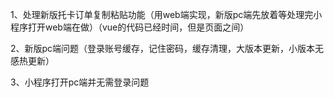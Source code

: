 
1、处理新版托卡订单复制粘贴功能（用web端实现，新版pc端先放着等处理完小程序打开web端在做）（vue的代码已经时间，但是页面之间）

2、新版pc端问题（登录账号缓存，记住密码，缓存清理，大版本更新，小版本无感热更新）

3、小程序打开pc端并无需登录问题

